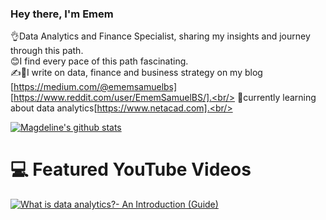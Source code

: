 
### Hey there, I'm Emem 

👌Data Analytics and Finance Specialist, sharing my insights and journey through this path.<br/>
😊I find every pace of this path fascinating.<br/>
✍📕I write on data, finance and business strategy on my blog [https://medium.com/@ememsamuelbs] [https://www.reddit.com/user/EmemSamuelBS/].<br/>
🎯currently learning about data analytics[https://www.netacad.com].<br/>


<!-- GitHub stats from https://github.com/anuraghazra/github-readme-stats -->
[![Magdeline's github stats](https://github-readme-stats.vercel.app/api?username=EmemSamuelBS&count_private=true&show_icons=true&theme=radical&hide_rank=false)](https://github.com/anuraghazra/github-readme-stats)

# 💻 Featured YouTube Videos
<!-- YouTube video cards from https://github.com/DenverCoder1/github-readme-youtube-cards -->
<!-- If you want to display the latest videos, then simply follow the instructions in the above repo. -->
<!-- If you however want to select which videos display, then you can manually generate the video link by changing the below parameters in angle brackets. -->
<!-- https://ytcards.demolab.com/?id=<video ID>&title=<video+title>&lang=en&timestamp=<video publish date in Unix time format>&background_color=%230d1117&title_color=%23ffffff&stats_color=%23dedede&max_title_lines=1&width=250&border_radius=5&duration=<video duration in seconds> "<video title>") -->
<!-- BEGIN YOUTUBE-CARDS -->
[![What is data analytics?- An Introduction (Guide)](https://ytcards.demolab.com/?id=yZvFH7B6gKI?si=fcO6WL_CAlo6YxuJ&title=What+is+data+analytics?-+An+Introduction+(Guide)&lang=en&timestamp=1636628400&background_color=%230d1117&title_color=%23ffffff&stats_color=%23dedede&max_title_lines=1&width=250&border_radius=5&duration=436 "What is data analytics?- An Introduction (Guide)")](https://youtu.be/yZvFH7B6gKI?si=fcO6WL_CAlo6YxuJ)
